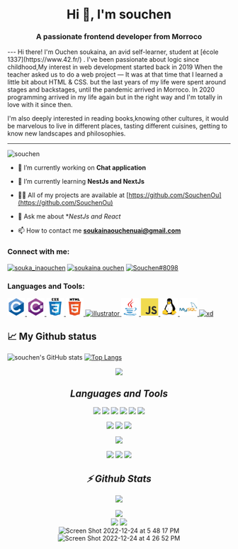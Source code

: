 <h1 align="center">Hi 👋, I'm souchen</h1>
<h3 align="center">A passionate frontend developer from Morroco</h3>
---
Hi there! I'm Ouchen soukaina, an avid self-learner, student at [école 1337](https://www.42.fr/) . I've been passionate about logic since childhood,My interest in web development started back in 2019 When the teacher asked us to do a web project — It was at that time that I learned a little bit about HTML & CSS. but the last years of my life were spent around stages and backstages, until the pandemic arrived in Morroco. In 2020 programming arrived in my life again but in the right way and I'm totally in love with it since then. 

I'm also deeply interested in reading books,knowing other cultures, it would be marvelous to live in different places, tasting different cuisines, getting to know new landscapes and philosophies.

---

<p align="left"> <img src="https://komarev.com/ghpvc/?username=souchen&label=Profile%20views&color=0e75b6&style=flat" alt="souchen" /> </p>

- 🔭 I’m currently working on **Chat application**

- 🌱 I’m currently learning **NestJs and NextJs**

- 👨‍💻 All of my projects are available at [https://github.com/SouchenOu](https://github.com/SouchenOu)

- 💬 Ask me about **NestJs and React*

- 📫 How to contact me **soukainaouchenuai@gmail.com**

<h3 align="left">Connect with me:</h3>
<p align="left">
<a href="https://instagram.com/souka_inaouchen" target="blank"><img align="center" src="https://raw.githubusercontent.com/rahuldkjain/github-profile-readme-generator/master/src/images/icons/Social/instagram.svg" alt="souka_inaouchen" height="30" width="40" /></a>
<a href="https://www.youtube.com/c/soukaina ouchen" target="blank"><img align="center" src="https://raw.githubusercontent.com/rahuldkjain/github-profile-readme-generator/master/src/images/icons/Social/youtube.svg" alt="soukaina ouchen" height="30" width="40" /></a>
<a href="https://discord.gg/Souchen#8098" target="blank"><img align="center" src="https://raw.githubusercontent.com/rahuldkjain/github-profile-readme-generator/master/src/images/icons/Social/discord.svg" alt="Souchen#8098" height="30" width="40" /></a>
</p>

<h3 align="left">Languages and Tools:</h3>
<p align="left"> <a href="https://www.cprogramming.com/" target="_blank" rel="noreferrer"> <img src="https://raw.githubusercontent.com/devicons/devicon/master/icons/c/c-original.svg" alt="c" width="40" height="40"/> </a> <a href="https://www.w3schools.com/cs/" target="_blank" rel="noreferrer"> <img src="https://raw.githubusercontent.com/devicons/devicon/master/icons/csharp/csharp-original.svg" alt="csharp" width="40" height="40"/> </a> <a href="https://www.w3schools.com/css/" target="_blank" rel="noreferrer"> <img src="https://raw.githubusercontent.com/devicons/devicon/master/icons/css3/css3-original-wordmark.svg" alt="css3" width="40" height="40"/> </a> <a href="https://www.w3.org/html/" target="_blank" rel="noreferrer"> <img src="https://raw.githubusercontent.com/devicons/devicon/master/icons/html5/html5-original-wordmark.svg" alt="html5" width="40" height="40"/> </a> <a href="https://www.adobe.com/in/products/illustrator.html" target="_blank" rel="noreferrer"> <img src="https://www.vectorlogo.zone/logos/adobe_illustrator/adobe_illustrator-icon.svg" alt="illustrator" width="40" height="40"/> </a> <a href="https://www.java.com" target="_blank" rel="noreferrer"> <img src="https://raw.githubusercontent.com/devicons/devicon/master/icons/java/java-original.svg" alt="java" width="40" height="40"/> </a> <a href="https://developer.mozilla.org/en-US/docs/Web/JavaScript" target="_blank" rel="noreferrer"> <img src="https://raw.githubusercontent.com/devicons/devicon/master/icons/javascript/javascript-original.svg" alt="javascript" width="40" height="40"/> </a> <a href="https://www.linux.org/" target="_blank" rel="noreferrer"> <img src="https://raw.githubusercontent.com/devicons/devicon/master/icons/linux/linux-original.svg" alt="linux" width="40" height="40"/> </a> <a href="https://www.mysql.com/" target="_blank" rel="noreferrer"> <img src="https://raw.githubusercontent.com/devicons/devicon/master/icons/mysql/mysql-original-wordmark.svg" alt="mysql" width="40" height="40"/> </a> <a href="https://www.adobe.com/products/xd.html" target="_blank" rel="noreferrer"> <img src="https://cdn.worldvectorlogo.com/logos/adobe-xd.svg" alt="xd" width="40" height="40"/> </a> </p>

## 📈 My Github status

![souchen's GitHub stats](https://github-readme-stats.vercel.app/api?username=SouchenOu&show_icons=true&theme=radical)
[![Top Langs](https://github-readme-stats.vercel.app/api/top-langs/?username=SouchenOu&layout=compact&theme=radical)](https://github.com/SouchenOu/SouchenOu/blob/main/README.md)


<div style="text-align:center">
  <img  align="center" src="https://readme-typing-svg.herokuapp.com/?lines=Hi,%20My%20name%20Souchen.;Welcome+To%20My%20github%20profile.&font=Fira%20Code&center=true&width=380&height=50" 
       style="max-width: 100%;">
 
<h2 align='center'><i>Languages and Tools</i></h2>

![](https://img.shields.io/badge/code-java-informational?style=flat&logo=java&logoColor=white&color=blueviolet)
![](https://img.shields.io/badge/code-javascript-informational?style=flat&logo=javascript&logoColor=white&color=blueviolet)
![](https://img.shields.io/badge/code-typescript-informational?style=flat&logo=typescript&logoColor=white&color=blueviolet)
![](https://img.shields.io/badge/code-c++-informational?style=flat&logo=cplusplus&logoColor=white&color=blueviolet)
![](https://img.shields.io/badge/code-c-informational?style=flat&logo=C&logoColor=white&color=blueviolet)
![](https://img.shields.io/badge/code-Csharp-informational?style=flat&logo=csharp&logoColor=white&color=blueviolet)

![](https://img.shields.io/badge/tools-docker-informational?style=flat&logo=docker&logoColor=white&color=important)
![](https://img.shields.io/badge/tools-kubernetes-informational?style=flat&logo=kubernetes&logoColor=white&color=important)
![](https://img.shields.io/badge/agile-git-informational?style=flat&logo=git&logoColor=white&color=important)

![](https://img.shields.io/badge/db-relational-informational?style=flat&logo=postgresql&logoColor=white&color=red)

![](https://img.shields.io/badge/os-linux-informational?style=flat&logo=ubuntu&logoColor=white&color=yellowgreen)
![](https://img.shields.io/badge/os-macos-informational?style=flat&logo=macos&logoColor=white&color=yellowgreen)
![](https://img.shields.io/badge/os-windows-informational?style=flat&logo=macos&logoColor=white&color=yellowgreen)


<h2 align='center'><i>⚡ Github Stats</i></h2>

![](https://activity-graph.herokuapp.com/graph?username=souchenOu&theme=react-dark)

<div align='center'>
  <img src="https://github-profile-summary-cards.vercel.app/api/cards/profile-details?username=SouchenOu&theme=dracula" /></br>
    <img height="180em" src="https://github-profile-summary-cards.vercel.app/api/cards/repos-per-language?username=SouchenOu&theme=dracula"/>
  <img height="180em" src="https://github-profile-summary-cards.vercel.app/api/cards/most-commit-language?username=SouchenOu&theme=dracula"/>
</div>




<img width="769" alt="Screen Shot 2022-12-24 at 5 48 17 PM" src="https://user-images.githubusercontent.com/87101785/209444732-131e2f4b-b2f5-46d3-99aa-8cb2b7c1b548.png">








<img width="729" alt="Screen Shot 2022-12-24 at 4 26 52 PM" src="https://user-images.githubusercontent.com/87101785/209444768-d7a147c5-f9d5-47ae-b06e-5a1b0fa701fd.png">




